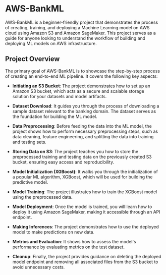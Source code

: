 # AWS-BankML

AWS-BankML is a beginner-friendly project that demonstrates the process of creating, training, and deploying a Machine Learning model on AWS cloud using Amazon S3 and Amazon SageMaker. This project serves as a guide for anyone looking to understand the workflow of building and deploying ML models on AWS infrastructure.

## Project Overview
The primary goal of AWS-BankML is to showcase the step-by-step process of creating an end-to-end ML pipeline. It covers the following key aspects:

- **Initiating an S3 Bucket**: The project demonstrates how to set up an Amazon S3 bucket, which acts as a secure and scalable storage solution for your datasets and model artifacts.

- **Dataset Download**: It guides you through the process of downloading a sample dataset relevant to the banking domain. The dataset serves as the foundation for building the ML model.

- **Data Preprocessing**: Before feeding the data into the ML model, the project shows how to perform necessary preprocessing steps, such as data cleaning, feature engineering, and splitting the data into training and testing sets.

- **Storing Data on S3**: The project teaches you how to store the preprocessed training and testing data on the previously created S3 bucket, ensuring easy access and reproducibility.

- **Model Initialization (XGBoost)**: It walks you through the initialization of a popular ML algorithm, XGBoost, which will be used for building the predictive model.

- **Model Training**: The project illustrates how to train the XGBoost model using the preprocessed data.

- **Model Deployment**: Once the model is trained, you will learn how to deploy it using Amazon SageMaker, making it accessible through an API endpoint.

- **Making Inferences**: The project demonstrates how to use the deployed model to make predictions on new data.

- **Metrics and Evaluation**: It shows how to assess the model's performance by evaluating metrics on the test dataset.

- **Cleanup**: Finally, the project provides guidance on deleting the deployed model endpoint and removing all associated files from the S3 bucket to avoid unnecessary costs.
